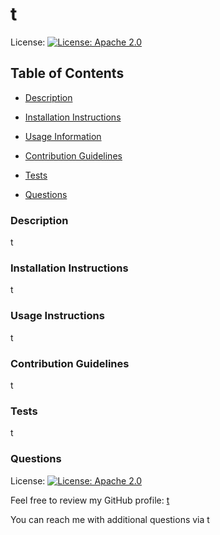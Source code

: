 # t

  License: [![License: Apache 2.0](https://img.shields.io/badge/License-Apache%202.0-yellowgreen.svg)](https://opensource.org/licenses/Apache-2.0)

  ## Table of Contents

  * [Description](#Description)

  * [Installation Instructions](#installation-instructions)

  * [Usage Information](#usage-information)

  * [Contribution Guidelines](#contribution-guidelines)

  * [Tests](#tests)

  * [Questions](#Questions)
  

  ### Description

  t

  
  ### Installation Instructions
  
  t

  ### Usage Instructions

  t

  ### Contribution Guidelines
  
  t

  ### Tests

  t

  ### Questions

  License: [![License: Apache 2.0](https://img.shields.io/badge/License-Apache%202.0-yellowgreen.svg)](https://opensource.org/licenses/Apache-2.0)

  Feel free to review my GitHub profile: [t](https://github.com/t/)

  You can reach me with additional questions via t

  